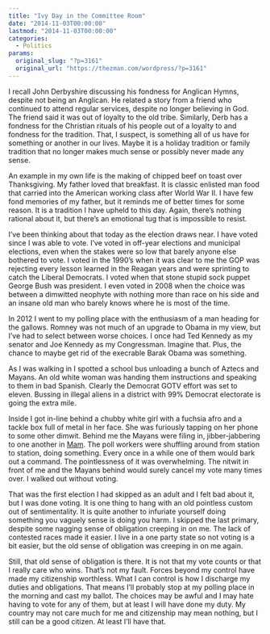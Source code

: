 ```yaml
---
title: "Ivy Day in the Committee Room"
date: "2014-11-03T00:00:00"
lastmod: "2014-11-03T00:00:00"
categories:
  - Politics
params:
  original_slug: "?p=3161"
  original_url: "https://thezman.com/wordpress/?p=3161"
---
```


I recall John Derbyshire discussing his fondness for Anglican Hymns,
despite not being an Anglican. He related a story from a friend who
continued to attend regular services, despite no longer believing in
God. The friend said it was out of loyalty to the old tribe. Similarly,
Derb has a fondness for the Christian rituals of his people out of a
loyalty to and fondness for the tradition. That, I suspect, is something
all of us have for something or another in our lives. Maybe it is a
holiday tradition or family tradition that no longer makes much sense or
possibly never made any sense.

An example in my own life is the making of chipped beef on toast over
Thanksgiving. My father loved that breakfast. It is classic enlisted man
food that carried into the American working class after World War II. I
have few fond memories of my father, but it reminds me of better times
for some reason. It is a tradition I have upheld to this day. Again,
there’s nothing rational about it, but there’s an emotional tug that is
impossible to resist.

I’ve been thinking about that today as the election draws near. I have
voted since I was able to vote. I’ve voted in off-year elections and
municipal elections, even when the stakes were so low that barely anyone
else bothered to vote. I voted in the 1990’s when it was clear to me the
GOP was rejecting every lesson learned in the Reagan years and were
sprinting to catch the Liberal Democrats. I voted when that stone stupid
sock puppet George Bush was president. I even voted in 2008 when the
choice was between a dimwitted neophyte with nothing more than race on
his side and an insane old man who barely knows where he is most of the
time.

In 2012 I went to my polling place with the enthusiasm of a man heading
for the gallows. Romney was not much of an upgrade to Obama in my view,
but I’ve had to select between worse choices. I once had Ted Kennedy as
my senator and Joe Kennedy as my Congressman. Imagine that. Plus, the
chance to maybe get rid of the execrable Barak Obama was something.

As I was walking in I spotted a school bus unloading a bunch of Aztecs
and Mayans. An old white woman was handing them instructions and
speaking to them in bad Spanish. Clearly the Democrat GOTV effort was
set to eleven. Bussing in illegal aliens in a district with 99% Democrat
electorate is going the extra mile.

Inside I got in-line behind a chubby white girl with a fuchsia afro and
a tackle box full of metal in her face. She was furiously tapping on her
phone to some other dimwit. Behind me the Mayans were filing in,
jibber-jabbering to one another in
[Mam](http://en.wikipedia.org/wiki/Mam_language). The poll workers were
shuffling around from station to station, doing something. Every once in
a while one of them would bark out a command. The pointlessness of it
was overwhelming. The nitwit in front of me and the Mayans behind would
surely cancel my vote many times over. I walked out without voting.

That was the first election I had skipped as an adult and I felt bad
about it, but I was done voting. It is one thing to hang with an old
pointless custom out of sentimentality. It is quite another to infuriate
yourself doing something you vaguely sense is doing you harm. I skipped
the last primary, despite some nagging sense of obligation creeping in
on me. The lack of contested races made it easier. I live in a one party
state so not voting is a bit easier, but the old sense of obligation was
creeping in on me again.

Still, that old sense of obligation is there. It is not that my vote
counts or that I really care who wins. That’s not my fault. Forces
beyond my control have made my citizenship worthless. What I can control
is how I discharge my duties and obligations. That means I’ll probably
stop at my polling place in the morning and cast my ballot. The choices
may be awful and I may hate having to vote for any of them, but at least
I will have done my duty. My country may not care much for me and
citizenship may mean nothing, but I still can be a good citizen. At
least I’ll have that.
